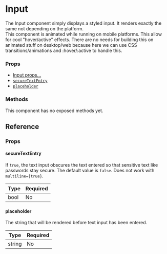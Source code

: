 # Input

The Input component simply displays a styled input. It renders exactly the same not depending on the platform.  
This component is animated while running on mobile platforms. This allow for cool "hover/active" effects. There are no needs for building this on animated stuff on desktop/web because here we can use CSS transitions/animations and :hover/:active to handle this.

### Props

* [Input props...](https://facebook.github.io/react-native/docs/textinput.html#props)
* [`secureTextEntry`](#securetextentry)
* [`placeholder`](#placeholder)

### Methods

This component has no exposed methods yet.

## Reference

### Props

#### secureTextEntry

If `true`, the text input obscures the text entered so that sensitive text like passwords stay secure. The default value is `false`. Does not work with `multiline={true}`.

| Type | Required |
| ---- | -------- |
| bool | No       |

#### placeholder

The string that will be rendered before text input has been entered.

| Type   | Required |
| ------ | -------- |
| string | No       |
